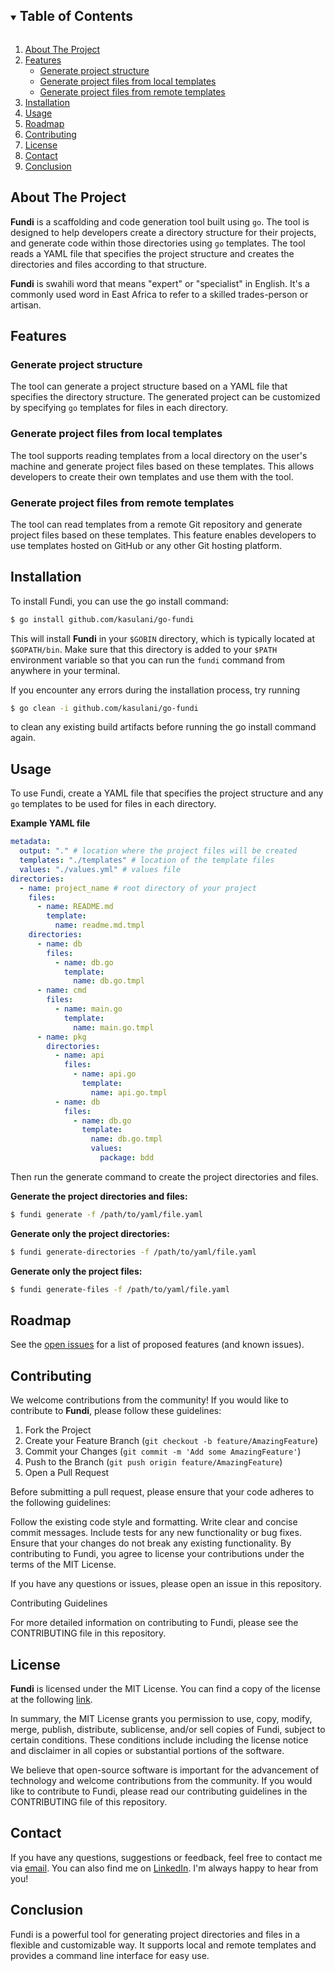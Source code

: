 <!-- TABLE OF CONTENTS -->
<details open="open">
  <summary><h2 style="display: inline-block">Table of Contents</h2></summary>
  <ol>
    <li>
      <a href="#about-the-project">About The Project</a>
    </li>
    <li>
     <a href="#features">Features</a>
      <ul>
       <li><a href="#generate-project-structure">Generate project structure</a></li>
       <li><a href="#generate-project-files-from-local-templates">Generate project files from local templates</a></li>
       <li><a href="#generate-project-files-from-remote-templates">Generate project files from remote templates</a></li>
      </ul>
    </li>
    <li>
      <a href="#installation">Installation</a>
    </li>
    <li><a href="#usage">Usage</a></li>
    <li><a href="#roadmap">Roadmap</a></li>
    <li><a href="#contributing">Contributing</a></li>
    <li><a href="#license">License</a></li>
    <li><a href="#contact">Contact</a></li>
    <li><a href="#conclusion">Conclusion</a></li>
  </ol>
</details>

<!-- ABOUT THE PROJECT -->

## About The Project

**Fundi** is a scaffolding and code generation tool built using `go`. The tool is designed to help developers create a
directory structure for their projects, and generate code within those directories using `go` templates. The tool reads
a YAML file that specifies the project structure and creates the directories and files according to that structure.

**Fundi** is swahili word that means "expert" or "specialist" in English. It's a commonly used word in East Africa to
refer to a skilled trades-person or artisan.

<!-- FEATURES -->

## Features

### Generate project structure

The tool can generate a project structure based on a YAML file that specifies the directory structure. The generated
project can be customized by specifying `go` templates for files in each directory.

### Generate project files from local templates

The tool supports reading templates from a local directory on the user's machine and generate project files based on 
these templates. This allows developers to create their own templates and use them with the tool.

### Generate project files from remote templates

The tool can read templates from a remote Git repository and generate project files based on these templates. This feature 
enables developers to use templates hosted on GitHub or any other Git hosting platform.

<!-- INSTALLATION -->

## Installation

To install Fundi, you can use the go install command:

```bash
$ go install github.com/kasulani/go-fundi
```

This will install **Fundi** in your `$GOBIN` directory, which is typically located at `$GOPATH/bin`. Make sure that this
directory is added to your `$PATH` environment variable so that you can run the `fundi` command from anywhere in your
terminal.

If you encounter any errors during the installation process, try running

```bash
$ go clean -i github.com/kasulani/go-fundi
```

to clean any existing build artifacts before running the go install command again.

<!-- USAGE EXAMPLES -->

## Usage

To use Fundi, create a YAML file that specifies the project structure and any `go` templates to be used for files in
each directory.

**Example YAML file**

```yaml
metadata:
  output: "." # location where the project files will be created
  templates: "./templates" # location of the template files
  values: "./values.yml" # values file
directories:
  - name: project_name # root directory of your project
    files:
      - name: README.md
        template:
          name: readme.md.tmpl
    directories:
      - name: db
        files:
          - name: db.go
            template:
              name: db.go.tmpl
      - name: cmd
        files:
          - name: main.go
            template:
              name: main.go.tmpl
      - name: pkg
        directories:
          - name: api
            files:
              - name: api.go
                template:
                  name: api.go.tmpl
          - name: db
            files:
              - name: db.go
                template:
                  name: db.go.tmpl
                  values:
                    package: bdd
```

Then run the generate command to create the project directories and files.

**Generate the project directories and files:**

```bash
$ fundi generate -f /path/to/yaml/file.yaml
```

**Generate only the project directories:**

```bash
$ fundi generate-directories -f /path/to/yaml/file.yaml
```

**Generate only the project files:**

```bash
$ fundi generate-files -f /path/to/yaml/file.yaml
```

## Roadmap

See the [open issues](https://github.com/kasulani/go-fundi/issues) for a list of proposed features (and known issues).

<!-- CONTRIBUTING -->

## Contributing

We welcome contributions from the community! If you would like to contribute to **Fundi**, please follow these guidelines:

1. Fork the Project
2. Create your Feature Branch (`git checkout -b feature/AmazingFeature`)
3. Commit your Changes (`git commit -m 'Add some AmazingFeature'`)
4. Push to the Branch (`git push origin feature/AmazingFeature`)
5. Open a Pull Request

Before submitting a pull request, please ensure that your code adheres to the following guidelines:

Follow the existing code style and formatting. Write clear and concise commit messages. Include tests for any new
functionality or bug fixes. Ensure that your changes do not break any existing functionality. By contributing to Fundi,
you agree to license your contributions under the terms of the MIT License.

If you have any questions or issues, please open an issue in this repository.

Contributing Guidelines

For more detailed information on contributing to Fundi, please see the CONTRIBUTING file in this repository.

<!-- LICENSE -->

## License

**Fundi** is licensed under the MIT License. You can find a copy of the license at the
following [link](https://opensource.org/licenses/MIT).

In summary, the MIT License grants you permission to use, copy, modify, merge, publish, distribute, sublicense, and/or
sell copies of Fundi, subject to certain conditions. These conditions include including the license notice and
disclaimer in all copies or substantial portions of the software.

We believe that open-source software is important for the advancement of technology and welcome contributions from the
community. If you would like to contribute to Fundi, please read our contributing guidelines in the CONTRIBUTING file of
this repository.

<!-- CONTACT -->

## Contact

If you have any questions, suggestions or feedback, feel free to contact me via [email](mailto:kasulani@gmail.com). You can also find me
on [LinkedIn](https://ug.linkedin.com/in/kasulani). I'm always happy to hear from you!

<!-- CONCLUSION -->

## Conclusion

Fundi is a powerful tool for generating project directories and files in a flexible and customizable way. It supports
local and remote templates and provides a command line interface for easy use.